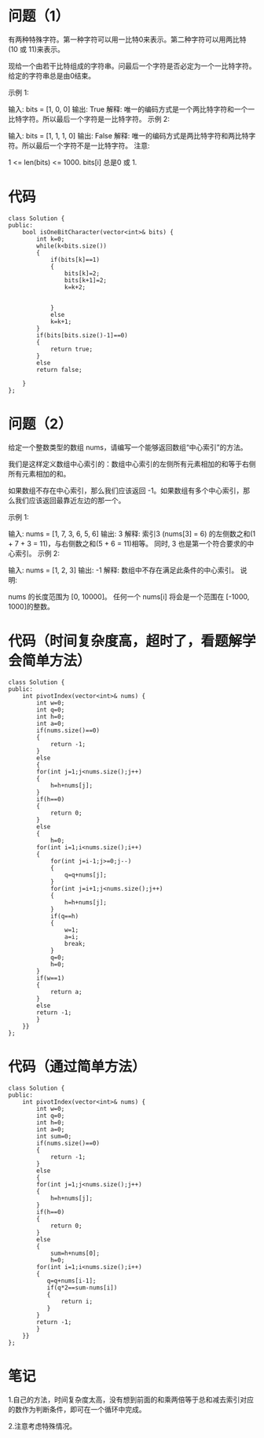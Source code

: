 # 问题（1）
有两种特殊字符。第一种字符可以用一比特0来表示。第二种字符可以用两比特(10 或 11)来表示。

现给一个由若干比特组成的字符串。问最后一个字符是否必定为一个一比特字符。给定的字符串总是由0结束。

示例 1:

输入: 
bits = [1, 0, 0]
输出: True
解释: 
唯一的编码方式是一个两比特字符和一个一比特字符。所以最后一个字符是一比特字符。
示例 2:

输入: 
bits = [1, 1, 1, 0]
输出: False
解释: 
唯一的编码方式是两比特字符和两比特字符。所以最后一个字符不是一比特字符。
注意:

1 <= len(bits) <= 1000.
bits[i] 总是0 或 1.

# 代码
```
class Solution {
public:
    bool isOneBitCharacter(vector<int>& bits) {
        int k=0;
        while(k<bits.size())
        {
            if(bits[k]==1)
            {
                bits[k]=2;
                bits[k+1]=2;
                k=k+2;
                

            }
            else
            k=k+1;
        }
        if(bits[bits.size()-1]==0)
        {
            return true;
        }
        else
        return false;

    }
};
```

# 问题（2）
给定一个整数类型的数组 nums，请编写一个能够返回数组“中心索引”的方法。

我们是这样定义数组中心索引的：数组中心索引的左侧所有元素相加的和等于右侧所有元素相加的和。

如果数组不存在中心索引，那么我们应该返回 -1。如果数组有多个中心索引，那么我们应该返回最靠近左边的那一个。

示例 1:

输入: 
nums = [1, 7, 3, 6, 5, 6]
输出: 3
解释: 
索引3 (nums[3] = 6) 的左侧数之和(1 + 7 + 3 = 11)，与右侧数之和(5 + 6 = 11)相等。
同时, 3 也是第一个符合要求的中心索引。
示例 2:

输入: 
nums = [1, 2, 3]
输出: -1
解释: 
数组中不存在满足此条件的中心索引。
说明:

nums 的长度范围为 [0, 10000]。
任何一个 nums[i] 将会是一个范围在 [-1000, 1000]的整数。

# 代码（时间复杂度高，超时了，看题解学会简单方法）
```
class Solution {
public:
    int pivotIndex(vector<int>& nums) {
        int w=0;
        int q=0;
        int h=0;
        int a=0;
        if(nums.size()==0)
        {
            return -1;
        }
        else
        {
        for(int j=1;j<nums.size();j++)
        {
            h=h+nums[j];
        }
        if(h==0)
        {
            return 0;
        }
        else
        {
            h=0;
        for(int i=1;i<nums.size();i++)
        {
            for(int j=i-1;j>=0;j--)
            {
                q=q+nums[j];
            }
            for(int j=i+1;j<nums.size();j++)
            {
                h=h+nums[j];
            }
            if(q==h)
            {
                w=1;
                a=i;
                break;
            }
            q=0;
            h=0;
        }
        if(w==1)
        {
            return a;
        }
        else
        return -1;
        }
    }}
};
```
# 代码（通过简单方法）
```
class Solution {
public:
    int pivotIndex(vector<int>& nums) {
        int w=0;
        int q=0;
        int h=0;
        int a=0;
        int sum=0;
        if(nums.size()==0)
        {
            return -1;
        }
        else
        {
        for(int j=1;j<nums.size();j++)
        {
            h=h+nums[j];
        }
        if(h==0)
        {
            return 0;
        }
        else
        {
            sum=h+nums[0];
            h=0;
        for(int i=1;i<nums.size();i++)
        {
           q=q+nums[i-1];
           if(q*2==sum-nums[i])
           {
               return i;
           }
        }
        return -1;
        }
    }}
};
```

# 笔记
1.自己的方法，时间复杂度太高，没有想到前面的和乘两倍等于总和减去索引对应的数作为判断条件，即可在一个循环中完成。

2.注意考虑特殊情况。
